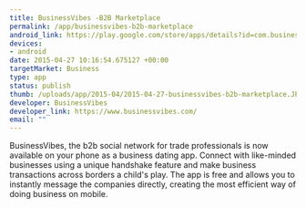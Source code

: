 ```yaml
--- 
title: BusinessVibes -B2B Marketplace
permalink: /app/businessvibes-b2b-marketplace
android_link: https://play.google.com/store/apps/details?id=com.businessvibes.bvibes&hl=en
devices: 
- android
date: 2015-04-27 10:16:54.675127 +00:00
targetMarket: Business
type: app
status: publish
thumb: /uploads/app/2015-04/2015-04-27-businessvibes-b2b-marketplace.JPG
developer: BusinessVibes
developer_link: https://www.businessvibes.com/
email: ""
---
```


BusinessVibes, the b2b social network for trade professionals is now available on your phone as a business dating app. Connect with like-minded businesses using a unique handshake feature and make business transactions across borders a child's play. The app is free and allows you to instantly message the companies directly, creating the most efficient way of doing business on mobile.
